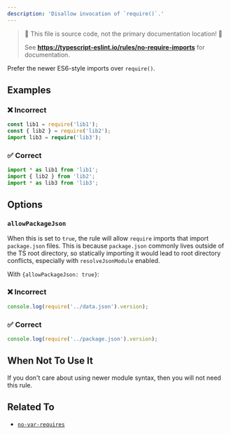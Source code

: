```yaml
---
description: 'Disallow invocation of `require()`.'
---
```


> 🛑 This file is source code, not the primary documentation location! 🛑
>
> See **https://typescript-eslint.io/rules/no-require-imports** for documentation.

Prefer the newer ES6-style imports over `require()`.

## Examples

<!--tabs-->

### ❌ Incorrect

```ts
const lib1 = require('lib1');
const { lib2 } = require('lib2');
import lib3 = require('lib3');
```

### ✅ Correct

```ts
import * as lib1 from 'lib1';
import { lib2 } from 'lib2';
import * as lib3 from 'lib3';
```

## Options

### `allowPackageJson`

When this is set to `true`, the rule will allow `require` imports that import `package.json` files. This is because `package.json` commonly lives outside of the TS root directory, so statically importing it would lead to root directory conflicts, especially with `resolveJsonModule` enabled.

With `{allowPackageJson: true}`:

<!--tabs-->

### ❌ Incorrect

```ts
console.log(require('../data.json').version);
```

### ✅ Correct

```ts
console.log(require('../package.json').version);
```

## When Not To Use It

If you don't care about using newer module syntax, then you will not need this rule.

## Related To

- [`no-var-requires`](./no-var-requires.md)
